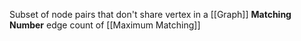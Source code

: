 Subset of node pairs that don't share vertex in a [[Graph]]
**Matching Number** edge count of [[Maximum Matching]]
